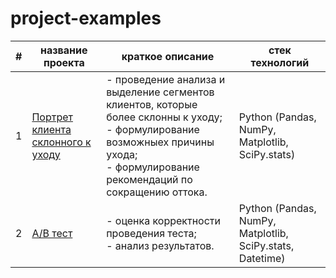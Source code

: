 # project-examples
| # | название проекта | краткое описание | стек технологий |
|---|----------------------------|--------------------------------|-----------------------|
| 1 | [Портрет клиента склонного к уходу](https://github.com/Maks-1011/project-examples/tree/main/bank_clients_profile)|- проведение анализа и выделение сегментов клиентов, которые более склонны к уходу; <br/> - формулирование возможныех причины ухода; <br/> - формулирование рекомендаций по сокращению оттока. | Python (Pandas, NumPy, Matplotlib, SciPy.stats)|
| 2 | [A/B тест](https://github.com/Maks-1011/project-examples/tree/main/ab_test)| - оценка корректности проведения теста; <br/> - анализ результатов.| Python (Pandas, NumPy, Matplotlib, SciPy.stats, Datetime)

